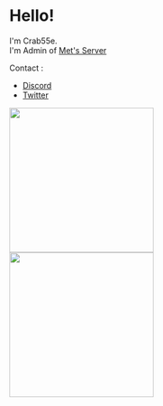 # Hello!   
I'm Crab55e.   
I'm Admin of [Met's Server](//discord.mets-svr.com/)   

Contact :
- [Discord](//discord.gg/4uYRsYAnNt)
- [Twitter](//twitter.com/Crab55e)

<img src="https://github-readme-stats.vercel.app/api?username=Crab55e&theme=tokyonight" height="256"><img src="https://github-readme-stats.vercel.app/api/top-langs/?username=Crab55e&theme=tokyonight" height="256">
